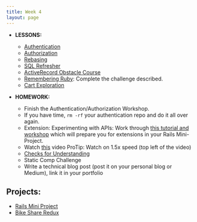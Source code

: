 ```yaml
---
title: Week 4
layout: page
---
```


* **LESSONS:**
  - [Authentication](http://backend.turing.io/module2/lessons/authentication)
  - [Authorization](http://backend.turing.io/module2/lessons/authorization)
  - [Rebasing](http://backend.turing.io/module2/lessons/intro_to_rebasing)
  - [SQL Refresher](http://backend.turing.io/module2/lessons/sql_refresher)
  - [ActiveRecord Obstacle Course](http://backend.turing.io/module2/misc/active_record_obstacle_course)
  - [Remembering Ruby](../misc/violations): Complete the challenge described.
  - [Cart Exploration](http://backend.turing.io/module2/misc/cart_exploration)

* **HOMEWORK:**
  - Finish the Authentication/Authorization Workshop.
  - If you have time, `rm -rf` your authentication repo and do it all over again.
  - Extension: Experimenting with APIs: Work through [this tutorial and workshop](http://backend.turing.io/module2/misc/exploring_apis_workshop) which will prepare you for extensions in your Rails Mini-Project.
  - Watch [this](https://vimeo.com/135210007) video ProTip: Watch on 1.5x speed (top left of the video)
  - [Checks for Understanding](https://github.com/turingschool/checks-for-understanding/blob/master/module-2/backend/week_four.md)
  - Static Comp Challenge
  - Write a technical blog post (post it on your personal blog or Medium), link it in your portfolio

## Projects:

* [Rails Mini Project](http://backend.turing.io/module2/projects/mini-project)
* [Bike Share Redux](http://backend.turing.io/module2/projects/bike-share-redux)
